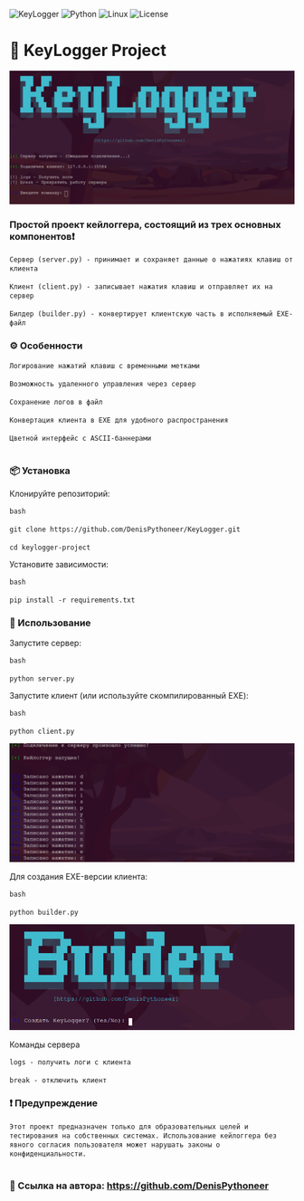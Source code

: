 ![KeyLogger](https://img.shields.io/badge/Version-2.0-blue)
![Python](https://img.shields.io/badge/Python-3.9+-green)
![Linux](https://img.shields.io/badge/Linux-Fedora%20%7C%20Arch%20%7C%20Kali-blue)
![License](https://img.shields.io/badge/License-MIT-blue)

# 🐍 KeyLogger Project

![Скриншот интерфейса server.py](https://raw.githubusercontent.com/DenisPythoneer/KeyLogger/main/image/screenshotOne.png)

### Простой проект кейлоггера, состоящий из трех основных компонентов❗

    Сервер (server.py) - принимает и сохраняет данные о нажатиях клавиш от клиента

    Клиент (client.py) - записывает нажатия клавиш и отправляет их на сервер

    Билдер (builder.py) - конвертирует клиентскую часть в исполняемый EXE-файл

### ⚙️ Особенности

    Логирование нажатий клавиш с временными метками

    Возможность удаленного управления через сервер

    Сохранение логов в файл

    Конвертация клиента в EXE для удобного распространения

    Цветной интерфейс с ASCII-баннерами

#

### 📦 Установка

Клонируйте репозиторий:

    bash

    git clone https://github.com/DenisPythoneer/KeyLogger.git
    
    cd keylogger-project

Установите зависимости:

    bash

    pip install -r requirements.txt

### 🚀 Использование

Запустите сервер:

    bash

    python server.py

Запустите клиент (или используйте скомпилированный EXE):
      
    bash

    python client.py

![Скриншот интерфейса client.py](https://raw.githubusercontent.com/DenisPythoneer/KeyLogger/main/image/ScreenshotTwo.png)

Для создания EXE-версии клиента:
    
    bash

    python builder.py

![Скриншот интерфейса builder.py](https://raw.githubusercontent.com/DenisPythoneer/KeyLogger/main/image/screenshotThree.png)

Команды сервера

    logs - получить логи с клиента

    break - отключить клиент

### ❗ Предупреждение

    Этот проект предназначен только для образовательных целей и тестирования на собственных системах. Использование кейлоггера без явного согласия пользователя может нарушать законы о конфиденциальности.

#

### 🔗 Ссылка на автора: https://github.com/DenisPythoneer
